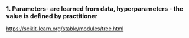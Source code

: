 ### 1. Parameters- are learned from data, hyperparameters - the value is defined by practitioner

https://scikit-learn.org/stable/modules/tree.html
